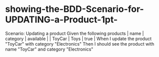 # showing-the-BDD-Scenario-for-UPDATING-a-Product-1pt-
Scenario: Updating a product
  Given the following products
    | name   | category | available |
    | ToyCar | Toys     | true      |
  When I update the product "ToyCar" with category "Electronics"
  Then I should see the product with name "ToyCar" and category "Electronics"
